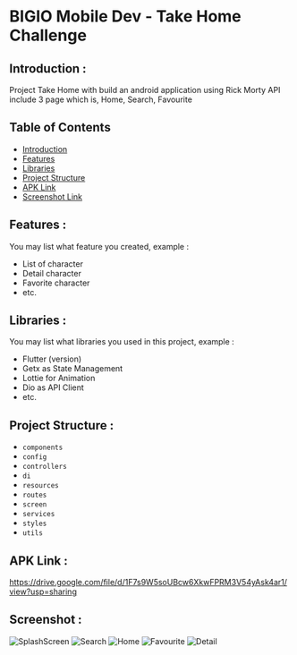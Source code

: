 # BIGIO Mobile Dev - Take Home Challenge

## <a name="introduction"></a> Introduction :
Project Take Home with build an android application using Rick Morty API include 3 page which is, Home, Search, Favourite

## Table of Contents

- [Introduction](#introduction)
- [Features](#features)
- [Libraries](#libraries)
- [Project Structure](#project-structures)
- [APK Link](#apk-link)
- [Screenshot Link](#screenshot)

## <a name="features"></a> Features :
You may list what feature you created, example :
- List of character
- Detail character
- Favorite character
- etc.


## <a name="libraries"></a> Libraries :
You may list what libraries you used in this project, example :
- Flutter (version)
- Getx as State Management
- Lottie for Animation
- Dio as API Client
- etc.

## <a name="project-structures"></a> Project Structure :
* `components`
* `config`
* `controllers`
* `di`
* `resources`
* `routes`
* `screen`
* `services`
* `styles`
* `utils`


## <a name="apk-link"></a> APK Link :
https://drive.google.com/file/d/1F7s9W5soUBcw6XkwFPRM3V54yAsk4ar1/view?usp=sharing

## <a name="screenshot"></a> Screenshot :
![SplashScreen](https://github.com/MuhBintang/TakeHome/assets/144430937/4cf868f4-68d3-4abb-8063-67918c74d5cd)
![Search](https://github.com/MuhBintang/TakeHome/assets/144430937/e3f4ab7f-71e1-4924-b294-3ac09cb6da13)
![Home](https://github.com/MuhBintang/TakeHome/assets/144430937/2b37798e-dbb4-468a-a4a5-693d4b2436f8)
![Favourite](https://github.com/MuhBintang/TakeHome/assets/144430937/9ecd34ac-8ed9-4a90-b9b1-b9246c65e3c5)
![Detail](https://github.com/MuhBintang/TakeHome/assets/144430937/521c8a18-337e-4fad-9065-47c9c9993730)

